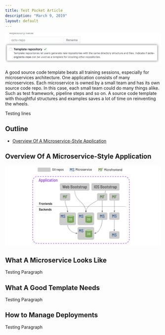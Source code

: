 ```yaml
---
title: Test Pocket Article
description: "March 9, 2019"
layout: default
---
```


![cover](Test-Pocket-Article/cover.png)

A good source code template beats all training sessions, especially for microservices architecture. One application consists of many microservices. Each microservice is owned by a small team and has its own source code repo. In this case, each small team could do many things alike. Such as test framework, pipeline steps and so on. A source code template with thoughtful structures and examples saves a lot of time on reinventing the wheels.

Testing lines

## Outline

* [Overview Of A Microservice-Style Application](#OverviewOfAMicroservice-StyleApplication)

## Overview Of A Microservice-Style Application

![cover](Test-Pocket-Article/app-overview.png)

## What A Microservice Looks Like

Testing Paragraph

## What A Good Template Needs

Testing Paragraph

## How to Manage Deployments

Testing Paragraph
